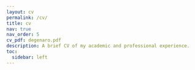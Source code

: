 ```yaml
---
layout: cv
permalink: /cv/
title: cv
nav: true
nav_order: 5
cv_pdf: degenaro.pdf
description: A brief CV of my academic and professional experience.
toc:
  sidebar: left
---
```

